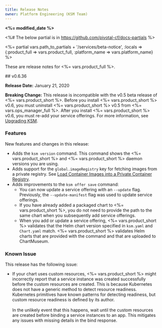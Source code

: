 ```yaml
---
title: Release Notes
owner: Platform Engineering (KSM Team)
---
```


<strong><%= modified_date %></strong>

<%# The below partial is in https://github.com/pivotal-cf/docs-partials %>

<%= partial vars.path_to_partials + '/services/beta-notice',
:locals => {:product_full => vars.product_full, :platform_name => vars.platform_name} %>

These are release notes for <%= vars.product_full %>.

##<a id="0-6-36"></a> v0.6.36

**Release Date:** January 21, 2020

<p class="note breaking"><strong>Breaking Change:</strong> This release is incompatible with the v0.5
  beta release of <%= vars.product_short %>.
  Before you install <%= vars.product_short %> v0.6, you must uninstall
  <%= vars.product_short %> v0.5 from <%= vars.ops_manager_full %>. After you install
  <%= vars.product_short %> v0.6,
  you must re-add your service offerings.
  For more information, see <a href="./upgrading.html">Upgrading KSM</a>.
  </p>

### Features

New features and changes in this release:

* Adds the `ksm version` command. This command shows the <%= vars.product_short %>
  and <%= vars.product_short %> daemon versions you are using.
* Adds support for the `global.imageRegistry` key for fetching images from a private registry.
  See [Load Container Images into a Private Container Registry](./prepare-offer.html#images).
* Adds improvements to the `ksm offer save` command:
    * You can now update a service offering with an `--update` flag.
      Previously, the `--update-manifest` flag was used to update service offerings.
    * If you have already added a packaged chart to <%= vars.product_short %>,
      you do not need to provide the path to the same chart when you
      subsequently add service offerings.
    * When you add or update a service offering,
    <%= vars.product_short %> validates that the Helm chart version specified in `ksm.yaml`
    and `Chart.yaml` match. <%= vars.product_short %> validates Helm charts
    that are provided with the command and that are uploaded to ChartMuseum.

### Known Issue

This release has the following issue:

+ If your chart uses custom resources, <%= vars.product_short %> might incorrectly report that a service instance
was created successfully before the custom resources are created.
This is because Kubernetes does not have a generic method to detect resource readiness.
Kubernetes primitives have known patterns for detecting readiness, but custom resource readiness is defined by its author. <br> <br>
In the unlikely event that this happens, wait until the custom resources are created before binding
a service instances to an app.
This mitigates any issues with missing details in the bind response.

